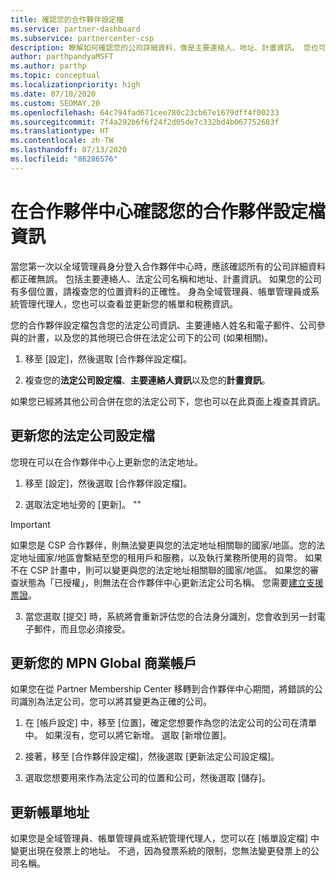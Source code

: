 ```yaml
---
title: 確認您的合作夥伴設定檔
ms.service: partner-dashboard
ms.subservice: partnercenter-csp
description: 瞭解如何確認您的公司詳細資料，像是主要連絡人、地址、計畫資訊。 您也可以更新您的法定和帳單地址。
author: parthpandyaMSFT
ms.author: parthp
ms.topic: conceptual
ms.localizationpriority: high
ms.date: 07/10/2020
ms.custom: SEOMAY.20
ms.openlocfilehash: 64c794fad671cee780c23cb67e1679dff4f00233
ms.sourcegitcommit: 7f4a292b6f6f24f2d05de7c332bd4b067752683f
ms.translationtype: HT
ms.contentlocale: zh-TW
ms.lasthandoff: 07/13/2020
ms.locfileid: "86286576"
---
```

# <a name="verify-your-partner-profile-information-in-partner-center"></a>在合作夥伴中心確認您的合作夥伴設定檔資訊

當您第一次以全域管理員身分登入合作夥伴中心時，應該確認所有的公司詳細資料都正確無誤。 包括主要連絡人、法定公司名稱和地址、計畫資訊。 如果您的公司有多個位置，請複查您的位置資料的正確性。 身為全域管理員、帳單管理員或系統管理代理人，您也可以查看並更新您的帳單和稅務資訊。

您的合作夥伴設定檔包含您的法定公司資訊、主要連絡人姓名和電子郵件、公司參與的計畫，以及您的其他現已合併在法定公司下的公司 (如果相關)。

1. 移至 [設定]，然後選取 [合作夥伴設定檔]。

2. 複查您的**法定公司設定檔**、**主要連絡人資訊**以及您的**計畫資訊**。

如果您已經將其他公司合併在您的法定公司下，您也可以在此頁面上複查其資訊。

## <a name="update-your-legal-business-profile"></a>更新您的法定公司設定檔

您現在可以在合作夥伴中心上更新您的法定地址。

1. 移至 [設定]，然後選取 [合作夥伴設定檔]。 

2. 選取法定地址旁的 [更新]。 ""

>[!Important]
>如果您是 CSP 合作夥伴，則無法變更與您的法定地址相關聯的國家/地區。您的法定地址國家/地區會繫結至您的租用戶和服務，以及執行業務所使用的貨幣。 如果不在 CSP 計畫中，則可以變更與您的法定地址相關聯的國家/地區。 如果您的審查狀態為「已授權」，則無法在合作夥伴中心更新法定公司名稱。 您需要[建立支援票證](https://partner.microsoft.com/dashboard/support/csp/servicerequests/create?stage=2&topicid=eb74583c-61b3-2124-bffc-00920e0ae772)。

3. 當您選取 [提交] 時，系統將會重新評估您的合法身分識別，您會收到另一封電子郵件，而且您必須接受。

## <a name="update-your-mpn-global-business-account"></a>更新您的 MPN Global 商業帳戶

如果您在從 Partner Membership Center 移轉到合作夥伴中心期間，將錯誤的公司識別為法定公司，您可以將其變更為正確的公司。

1. 在 [帳戶設定] 中，移至 [位置]，確定您想要作為您的法定公司的公司在清單中。 如果沒有，您可以將它新增。 選取 [新增位置]。

2. 接著，移至 [合作夥伴設定檔]，然後選取 [更新法定公司設定檔]。

3. 選取您想要用來作為法定公司的位置和公司，然後選取 [儲存]。

## <a name="update-your-billing-address"></a>更新帳單地址

如果您是全域管理員、帳單管理員或系統管理代理人，您可以在 [帳單設定檔] 中變更出現在發票上的地址。 不過，因為發票系統的限制，您無法變更發票上的公司名稱。

 


